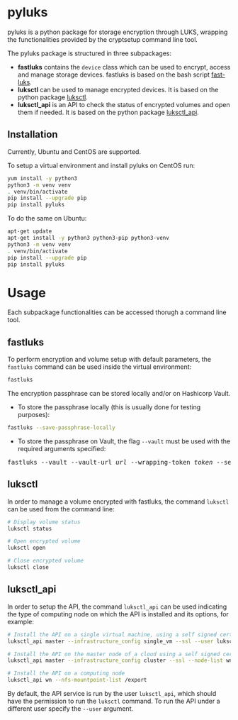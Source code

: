 # pyluks
pyluks is a python package for storage encryption through LUKS, wrapping the functionalities provided by the cryptsetup command line tool.

The pyluks package is structured in three subpackages:
* **fastluks** contains the `device` class which can be used to encrypt, access and manage storage devices. fastluks is based on the bash script [fast-luks](https://github.com/Laniakea-elixir-it/fast-luks).
* **luksctl** can be used to manage encrypted devices. It is based on the python package [luksctl](https://github.com/Laniakea-elixir-it/luksctl).
* **luksctl_api** is an API to check the status of encrypted volumes and open them if needed. It is based on the python package [luksctl_api](https://github.com/Laniakea-elixir-it/luksctl_api).


## Installation
Currently, Ubuntu and CentOS are supported.

To setup a virtual environment and install pyluks on CentOS run:
```bash
yum install -y python3
python3 -m venv venv
. venv/bin/activate
pip install --upgrade pip
pip install pyluks
```
To do the same on Ubuntu:
```bash
apt-get update
apt-get install -y python3 python3-pip python3-venv
python3 -m venv venv
. venv/bin/activate
pip install --upgrade pip
pip install pyluks
```

# Usage
Each subpackage functionalities can be accessed thorugh a command line tool.

## fastluks
To perform encryption and volume setup with default parameters, the `fastluks` command can be used inside the virtual environment:
```bash
fastluks
```
The encryption passphrase can be stored locally and/or on Hashicorp Vault.
- To store the passphrase locally (this is usually done for testing purposes):
```bash
fastluks --save-passphrase-locally
```
- To store the passphrase on Vault, the flag `--vault` must be used with the required arguments specified:
<pre>
fastluks --vault --vault-url <i>url</i> --wrapping-token <i>token</i> --secret-path <i>path</i> --user-key <i>key</i>
</pre>


## luksctl
In order to manage a volume encrypted with fastluks, the command `luksctl` can be used from the command line:
```bash
# Display volume status
luksctl status

# Open encrypted volume
luksctl open

# Close encrypted volume
luksctl close
```


## luksctl_api
In order to setup the API, the command `luksctl_api` can be used indicating the type of computing node on which the API is installed and its options, for example:
```bash
# Install the API on a single virtual machine, using a self signed certificate
luksctl_api master --infrastructure_config single_vm --ssl --user luksctl_api
```
```bash
# Install the API on the master node of a cloud using a self signed certificate
luksctl_api master --infrastructure_config cluster --ssl --node-list wn1 wn2 wn3 
```
```bash
# Install the API on a computing node
luksctl_api wn --nfs-mountpoint-list /export
```

By default, the API service is run by the user `luksctl_api`, which should have the permission to run the `luksctl` command. To run the API under a different user specify the `--user` argument.